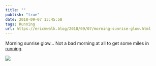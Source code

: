 ```yaml
---
title: ""
publish: "true"
date: 2018-09-07 13:45:58
tags: Running
url: https://ericmwalk.blog/2018/09/07/morning-sunrise-glow.html
---
```


Morning sunrise glow... Not a bad morning at all to get some miles in [running](https://www.strava.com/activities/1825968852).

![](https://ericmwalk.blog/uploads/2022/226e7cb881.jpg)